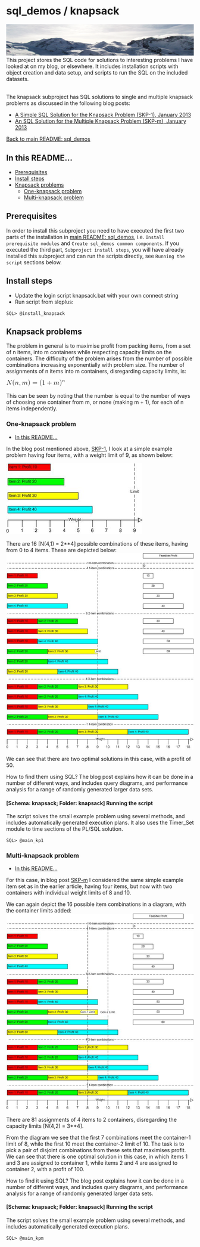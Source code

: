 # sql_demos / knapsack
<img src="../mountains.png">
This project stores the SQL code for solutions to interesting problems I have looked at on my blog, or elsewhere. It includes installation scripts with object creation and data setup, and scripts to run the SQL on the included datasets.
<br><br>

The knapsack subproject has SQL solutions to single and multiple knapsack problems as discussed in the following blog posts:
<br>

- [A Simple SQL Solution for the Knapsack Problem (SKP-1), January 2013](http://aprogrammerwrites.eu/?p=560)
- [An SQL Solution for the Multiple Knapsack Problem (SKP-m), January 2013](http://aprogrammerwrites.eu/?p=635)

[Back to main README: sql_demos](../README.md)
## In this README...
- [Prerequisites](https://github.com/BrenPatF/Sandbox/blob/master/knapsack/README.md#prerequisites)
- [Install steps](https://github.com/BrenPatF/Sandbox/blob/master/knapsack/README.md#install-steps)
- [Knapsack problems](https://github.com/BrenPatF/Sandbox/blob/master/knapsack/README.md#knapsack-problems)
	- [One-knapsack problem](https://github.com/BrenPatF/Sandbox/blob/master/knapsack/README.md#one-knapsack-problem)
	- [Multi-knapsack problem](https://github.com/BrenPatF/Sandbox/blob/master/knapsack/README.md#multi-knapsack-problem)

## Prerequisites
In order to install this subproject you need to have executed the first two parts of the installation in [main README: sql_demos](../README.md), i.e. `Install prerequisite modules` and `Create sql_demos common components`. If you executed the third part, `Subproject install steps`, you will have already installed this subproject and can run the scripts directly, see `Running the script` sections below.

## Install steps
- Update the login script knapsack.bat with your own connect string
- Run script from slqplus:
```
SQL> @install_knapsack
```
## Knapsack problems
The problem in general is to maximise profit from packing items, from a set of n items, into m containers while respecting capacity limits on the containers. The difficulty of the problem arises from the number of possible combinations increasing exponentially with problem size. The number of assignments of n items into m containers, disregarding capacity limits, is:

<img src="CodeCogsEqn_pack_3.png">

This can be seen by noting that the number is equal to the number of ways of choosing one container from m, or none (making m + 1), for each of n items independently.

### One-knapsack problem
- [In this README...](https://github.com/BrenPatF/Sandbox/blob/master/knapsack/README.md#in-this-readme)

In the blog post mentioned above, [SKP-1](http://aprogrammerwrites.eu/?p=560), I look at a simple example problem having four items, with a weight limit of 9, as shown below:

<img src="Packing, v1.3 - Items.jpg">

There are 16 [N(4,1) = 2**4] possible combinations of these items, having from 0 to 4 items. These are depicted below:
<img src="Packing, v1.3 - Combis.jpg">

We can see that there are two optimal solutions in this case, with a profit of 50.

How to find them using SQL? The blog post explains how it can be done in a number of different ways, and includes query diagrams, and performance analysis for a range of randomly generated larger data sets.

#### [Schema: knapsack; Folder: knapsack] Running the script
The script solves the small example problem using several methods, and includes automatically generated execution plans. It also uses the Timer_Set module to time sections of the PL/SQL solution.
```
SQL> @main_kp1
```
### Multi-knapsack problem
- [In this README...](https://github.com/BrenPatF/Sandbox/blob/master/knapsack/README.md#in-this-readme)

For this case, in blog post [SKP-m](http://aprogrammerwrites.eu/?p=635) I considered the same simple example item set as in the earlier article, having four items, but now with two containers with individual weight limits of 8 and 10.

We can again depict the 16 possible item combinations in a diagram, with the container limits added:
<img src="Multi, v1.1 - Combis.jpg">

There are 81 assignments of 4 items to 2 containers, disregarding the capacity limits [N(4,2) = 3**4].

From the diagram we see that the first 7 combinations meet the container-1 limit of 8, while the first 10 meet the container-2 limit of 10. The task is to pick a pair of disjoint combinations from these sets that maximises profit. We can see that there is one optimal solution in this case, in which items 1 and 3 are assigned to container 1, while items 2 and 4 are assigned to container 2, with a profit of 100.

How to find it using SQL? The blog post explains how it can be done in a number of different ways, and includes query diagrams, and performance analysis for a range of randomly generated larger data sets.

#### [Schema: knapsack; Folder: knapsack] Running the script
The script solves the small example problem using several methods, and includes automatically generated execution plans.
```
SQL> @main_kpm
```
